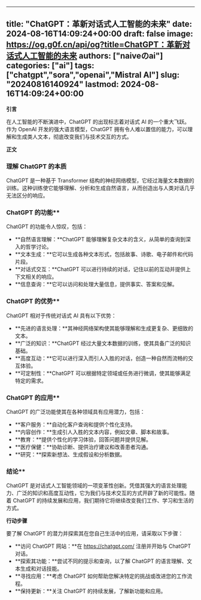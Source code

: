 
---
title: "ChatGPT：革新对话式人工智能的未来"
date: 2024-08-16T14:09:24+00:00
draft: false
image: https://og.g0f.cn/api/og?title=ChatGPT：革新对话式人工智能的未来
authors: ["naiveのai"]
categories: ["ai"]
tags: ["chatgpt","sora","openai","Mistral AI"]
slug: "20240816140924"
lastmod: 2024-08-16T14:09:24+00:00
---
**引言**

在人工智能的不断演进中，ChatGPT 的出现标志着对话式 AI 的一个重大飞跃。作为 OpenAI 开发的强大语言模型，ChatGPT 拥有令人难以置信的能力，可以理解和生成类人文本，彻底改变我们与技术交互的方式。

**正文**

### 理解 ChatGPT 的本质

ChatGPT 是一种基于 Transformer 结构的神经网络模型，它经过海量文本数据的训练。这种训练使它能够理解、分析和生成自然语言，从而创造出与人类对话几乎无法区分的响应。

### ChatGPT 的功能**

ChatGPT 的功能令人惊叹，包括：

- **自然语言理解：**ChatGPT 能够理解复杂文本的含义，从简单的查询到深入的哲学讨论。
- **文本生成：**它可以生成各种文本形式，包括故事、诗歌、电子邮件和代码片段。
- **对话式交互：**ChatGPT 可以进行持续的对话，记住以前的互动并提供上下文相关的响应。
- **信息查询：**它可以访问和处理大量信息，提供事实、答案和见解。

### ChatGPT 的优势**

ChatGPT 相对于传统对话式 AI 具有以下优势：

- **先进的语言处理：**其神经网络架构使其能够理解和生成更复杂、更细致的文本。
- **广泛的知识：**ChatGPT 经过大量文本数据的训练，使其具备广泛的知识基础。
- **高度互动：**它可以进行深入而引人入胜的对话，创造一种自然而流畅的交互体验。
- **可定制性：**ChatGPT 可以根据特定领域或任务进行微调，使其能够满足特定的需求。

### ChatGPT 的应用**

ChatGPT 的广泛功能使其在各种领域具有应用潜力，包括：

- **客户服务：**自动化客户查询和提供个性化支持。
- **内容创作：**生成引人入胜的文本内容，例如文章、脚本和故事。
- **教育：**提供个性化的学习体验，回答问题并提供见解。
- **医疗保健：**协助诊断、提供治疗建议和改善患者沟通。
- **研究：**探索新想法、生成假设和分析数据。

### 结论**

ChatGPT 是对话式人工智能领域的一项变革性创新。凭借其强大的语言处理能力、广泛的知识和高度互动性，它为我们与技术交互的方式开辟了新的可能性。随着 ChatGPT 的持续发展和应用，我们期待它将继续改变我们工作、学习和生活的方式。

**行动步骤**

要了解 ChatGPT 的潜力并探索其在您自己生活中的应用，请采取以下步骤：

- **访问 ChatGPT 网站：**在 https://chatgpt.com/ 注册并开始与 ChatGPT 对话。
- **探索其功能：**尝试不同的提示和查询，以了解 ChatGPT 的语言理解、文本生成和对话技能。
- **寻找应用：**考虑 ChatGPT 如何帮助您解决特定的挑战或改进您的工作流程。
- **保持更新：**关注 ChatGPT 的持续发展，了解新功能和应用。